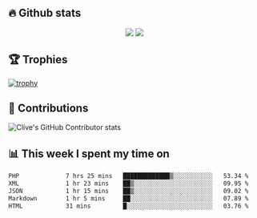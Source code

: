 ## &#128293; Github stats

<!-- GitHub Readme Streak Stats - https://github.com/DenverCoder1/github-readme-streak-stats -->
<p align="center">

<picture>
  <source 
    srcset="https://github-readme-stats.vercel.app/api?username=clivewalkden&count_private=true&show_icons=true&theme=darcula"
    media="(prefers-color-scheme: dark)"
  />
  <source
    srcset="https://github-readme-stats.vercel.app/api?username=clivewalkden&count_private=true&show_icons=true&theme=calm"
    media="(prefers-color-scheme: light), (prefers-color-scheme: no-preference)"
  />
  <img src="https://github-readme-stats.vercel.app/api?username=clivewalkden&count_private=true&show_icons=true&theme=darcula" />
</picture>

<a href="https://git.io/streak-stats" target="_blank">
  <img src="http://github-readme-streak-stats.herokuapp.com?user=clivewalkden&theme=darcula&date_format=j%20M%5B%20Y%5D" />
</a>

</p>

## &#127942; Trophies
[![trophy](https://github-profile-trophy.vercel.app/?username=clivewalkden&theme=onedark)](https://github.com/clivewalkden/github-profile-trophy)

## &#129309; Contributions
![Clive's GitHub Contributor stats](https://github-contributor-stats.vercel.app/api?username=clivewalkden)

## &#128202; This week I spent my time on
<!--START_SECTION:waka-->

```txt
PHP             7 hrs 25 mins   █████████████▒░░░░░░░░░░░   53.34 %
XML             1 hr 23 mins    ██▒░░░░░░░░░░░░░░░░░░░░░░   09.95 %
JSON            1 hr 15 mins    ██▒░░░░░░░░░░░░░░░░░░░░░░   09.02 %
Markdown        1 hr 5 mins     ██░░░░░░░░░░░░░░░░░░░░░░░   07.89 %
HTML            31 mins         █░░░░░░░░░░░░░░░░░░░░░░░░   03.76 %
```

<!--END_SECTION:waka-->
